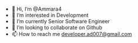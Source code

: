 - 👋 Hi, I’m @Ammara4
- 👀 I’m interested in Development
- 🌱 I’m currently Senior Software Engineer
- 💞️ I’m looking to collaborate on Github
- 📫 How to reach me developer.ad007@gmail.com

<!---
Ammara4/Ammara4 is a ✨ special ✨ repository because its `README.md` (this file) appears on your GitHub profile.
You can click the Preview link to take a look at your changes.
--->
